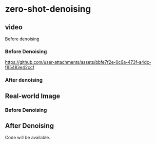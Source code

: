 # zero-shot-denoising

## video
Before denoising
### Before Denoising
https://github.com/user-attachments/assets/bbfe7f2e-0c6a-473f-a4dc-f85483e42ccf

### After denoising


## Real-world Image
### Before Denoising







## After Denoising


Code will be available.

